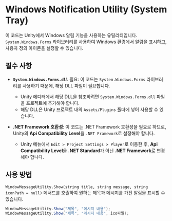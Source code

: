 # Windows Notification Utility (System Tray)

이 코드는 Unity에서 Windows 알림 기능을 사용하는 유틸리티입니다. `System.Windows.Forms` 라이브러리를 사용하여 Windows 환경에서 알림을 표시하고, 사용자 정의 아이콘을 설정할 수 있습니다.

## 필수 사항
- **`System.Windows.Forms.dll`** 필요: 이 코드는 `System.Windows.Forms` 라이브러리를 사용하기 때문에, 해당 DLL 파일이 필요합니다.
    - Unity 에디터에서 해당 DLL을 참조하려면 `System.Windows.Forms.dll` 파일을 프로젝트에 추가해야 합니다.
    - 해당 DLL은 Unity 프로젝트 내의 `Assets/Plugins` 폴더에 넣어 사용할 수 있습니다.

- **.NET Framework 호환성**: 이 코드는 .NET Framework 호환성을 필요로 하므로, Unity의 **Api Compatibility Level**을 `.NET Framework`로 설정해야 합니다.
    - Unity 메뉴에서 `Edit > Project Settings > Player`로 이동한 후, **Api Compatibility Level**을 **.NET Standard**가 아닌 **.NET Framework**로 변경해야 합니다.

## 사용 방법
`WindowMessageUtility.Show(string title, string message, string iconPath = null)` 메서드를 호출하여 원하는 제목과 메시지를 가진 알림을 표시할 수 있습니다.

```csharp
WindowMessageUtility.Show("제목", "메시지 내용");
WindowMessageUtility.Show("제목", "메시지 내용", ico파일);
```
